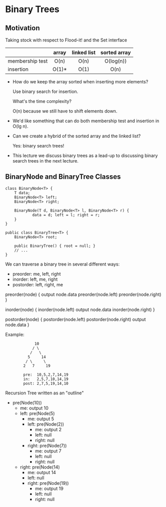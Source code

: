 # Binary Trees

## Motivation 

Taking stock with respect to Flood-it! and the Set interface

|                  |  array | linked list | sorted array |
| ---------------- |:------:|:-----------:|:------------:|
| membership test  | O(n)   | O(n)        | O(log(n))    |
| insertion        | O(1)*  | O(1)        | O(n)         |

* How do we keep the array sorted when inserting more elements?

	Use binary search for insertion.

	What's the time complexity?

	O(n) because we still have to shift elements down.

* We'd like something that can do both membership test and insertion in
  O(lg n).

* Can we create a hybrid of the sorted array and the linked list?

	Yes: binary search trees!

* This lecture we discuss binary trees as a lead-up to discussing
  binary search trees in the next lecture.

## BinaryNode and BinaryTree Classes

	class BinaryNode<T> {
		T data;
		BinaryNode<T> left;
		BinaryNode<T> right;

		BinaryNode(T d, BinaryNode<T> l, BinaryNode<T> r) {
				data = d; left = l; right = r;
		}
	}

	public class BinaryTree<T> {
		BinaryNode<T> root;

		public BinaryTree() { root = null; }
		// ...
	}

We can traverse a binary tree in several different ways:
* preorder: me, left, right
* inorder: left, me, right
* postorder: left, right, me

preorder(node) {
   output node.data
   preorder(node.left)
   preorder(node.right)
}

inorder(node) {
   inorder(node.left)
   output node.data
   inorder(node.right)
}

postorder(node) {
   postorder(node.left)
   postorder(node.right)
   output node.data
}

Example:

                 10
                / \
               /   \
              5     14
             / \     \
            2   7     19

            pre:  10,5,2,7,14,19
            in:   2,5,7,10,14,19
            post: 2,7,5,19,14,10

Recursion Tree written as an "outline"
* pre(Node(10))
  * me: output 10
  * left: pre(Node(5)
    * me: output 5
	* left: pre(Node(2))
	  * me: output 2
	  * left: null
	  * right: null
	* right: pre(Node(7))
	  * me: output 7
	  * left: null
	  * right: null
  * right: pre(Node(14)
    * me: output 14
	* left: null
	* right: pre(Node(19))
	  * me: output 19
	  * left: null
	  * right: null

